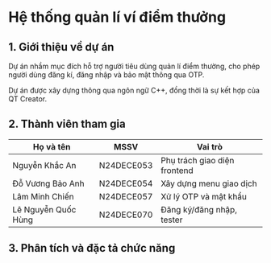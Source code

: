 # Hệ thống quản lí ví điểm thưởng
## 1. Giới thiệu về dự án 
Dự án nhầm mục đích hỗ trợ người tiêu dùng quản lí điểm thường, cho phép người dùng đăng kí, đăng nhập và bảo mật thông qua OTP. 

Dự án được xây dựng thông qua ngôn ngữ C++, đồng thời là sự kết hợp của QT Creator.

## 2. Thành viên tham gia 
| Họ và tên            | MSSV         | Vai trò                       |
|---------------------|--------------|-------------------------------|
| Nguyễn Khắc An       | N24DECE053   | Phụ trách giao diện frontend |
| Đỗ Vương Bảo Anh     | N24DECE054   | Xây dựng menu giao dịch      |
| Lâm Minh Chiến       | N24DECE057   | Xử lý OTP và mật khẩu        |
| Lê Nguyễn Quốc Hùng  | N24DECE070   | Đăng ký/đăng nhập, tester    |

## 3. Phân tích và đặc tả chức năng 
